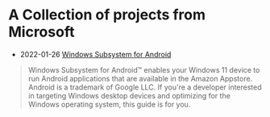# A Collection of projects from Microsoft

- 2022-01-26 [Windows Subsystem for Android](https://docs.microsoft.com/en-us/windows/android/wsa/)
> Windows Subsystem for Android™️ enables your Windows 11 device to run Android applications that are available in the Amazon Appstore. Android is a trademark of Google LLC. If you're a developer interested in targeting Windows desktop devices and optimizing for the Windows operating system, this guide is for you.